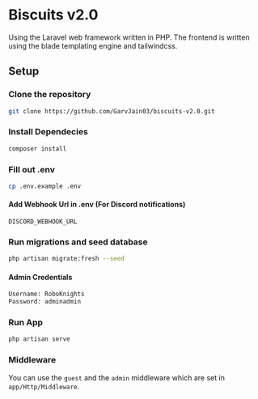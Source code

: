 # Biscuits v2.0

Using the Laravel web framework written in PHP. The frontend is written using the blade templating engine and tailwindcss.

## Setup

### Clone the repository

```bash
git clone https://github.com/GarvJain03/biscuits-v2.0.git
```

### Install Dependecies

```bash
composer install
```

### Fill out .env

```bash
cp .env.example .env
```

#### Add Webhook Url in .env (For Discord notifications)

`DISCORD_WEBHOOK_URL`

### Run migrations and seed database

```bash
php artisan migrate:fresh --seed
```

#### Admin Credentials

```bash
Username: RoboKnights
Password: adminadmin
```

### Run App

```bash
php artisan serve
```

### Middleware

You can use the `guest` and the `admin` middleware which are set in `app/Http/Middleware`.
